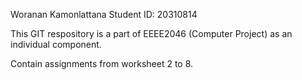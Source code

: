 Woranan Kamonlattana
Student ID: 20310814

This GIT respository is a part of EEEE2046 (Computer Project) as an individual component.

Contain assignments from worksheet 2 to 8.
